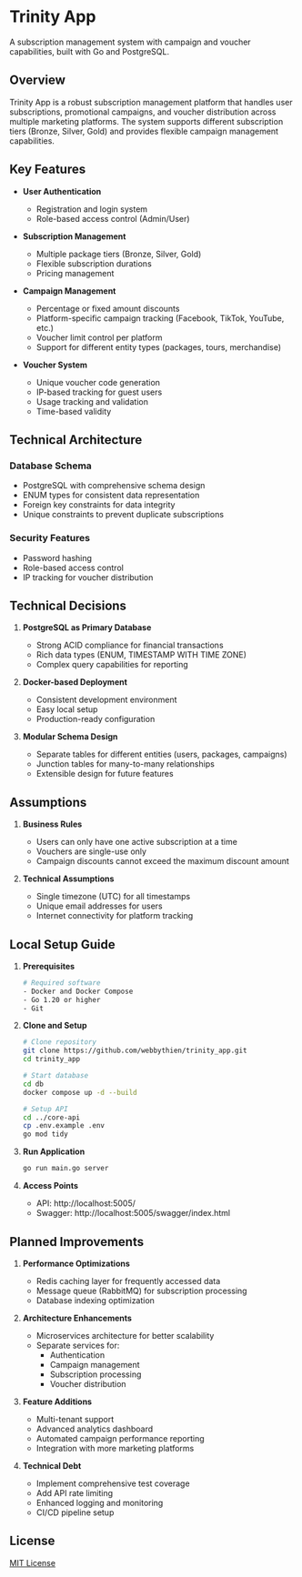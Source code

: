 # Trinity App

A subscription management system with campaign and voucher capabilities, built with Go and PostgreSQL.

## Overview

Trinity App is a robust subscription management platform that handles user subscriptions, promotional campaigns, and voucher distribution across multiple marketing platforms. The system supports different subscription tiers (Bronze, Silver, Gold) and provides flexible campaign management capabilities.

## Key Features

- **User Authentication**
  - Registration and login system
  - Role-based access control (Admin/User)

- **Subscription Management**
  - Multiple package tiers (Bronze, Silver, Gold)
  - Flexible subscription durations
  - Pricing management

- **Campaign Management**
  - Percentage or fixed amount discounts
  - Platform-specific campaign tracking (Facebook, TikTok, YouTube, etc.)
  - Voucher limit control per platform
  - Support for different entity types (packages, tours, merchandise)

- **Voucher System**
  - Unique voucher code generation
  - IP-based tracking for guest users
  - Usage tracking and validation
  - Time-based validity

## Technical Architecture

### Database Schema
- PostgreSQL with comprehensive schema design
- ENUM types for consistent data representation
- Foreign key constraints for data integrity
- Unique constraints to prevent duplicate subscriptions

### Security Features
- Password hashing
- Role-based access control
- IP tracking for voucher distribution

## Technical Decisions

1. **PostgreSQL as Primary Database**
   - Strong ACID compliance for financial transactions
   - Rich data types (ENUM, TIMESTAMP WITH TIME ZONE)
   - Complex query capabilities for reporting

2. **Docker-based Deployment**
   - Consistent development environment
   - Easy local setup
   - Production-ready configuration

3. **Modular Schema Design**
   - Separate tables for different entities (users, packages, campaigns)
   - Junction tables for many-to-many relationships
   - Extensible design for future features

## Assumptions

1. **Business Rules**
   - Users can only have one active subscription at a time
   - Vouchers are single-use only
   - Campaign discounts cannot exceed the maximum discount amount

2. **Technical Assumptions**
   - Single timezone (UTC) for all timestamps
   - Unique email addresses for users
   - Internet connectivity for platform tracking

## Local Setup Guide

1. **Prerequisites**
   ```bash
   # Required software
   - Docker and Docker Compose
   - Go 1.20 or higher
   - Git
   ```

2. **Clone and Setup**
   ```bash
   # Clone repository
   git clone https://github.com/webbythien/trinity_app.git
   cd trinity_app

   # Start database
   cd db
   docker compose up -d --build

   # Setup API
   cd ../core-api
   cp .env.example .env
   go mod tidy
   ```

3. **Run Application**
   ```bash
   go run main.go server
   ```

4. **Access Points**
   - API: http://localhost:5005/
   - Swagger: http://localhost:5005/swagger/index.html

## Planned Improvements

1. **Performance Optimizations**
   - Redis caching layer for frequently accessed data
   - Message queue (RabbitMQ) for subscription processing
   - Database indexing optimization

2. **Architecture Enhancements**
   - Microservices architecture for better scalability
   - Separate services for:
     - Authentication
     - Campaign management
     - Subscription processing
     - Voucher distribution

3. **Feature Additions**
   - Multi-tenant support
   - Advanced analytics dashboard
   - Automated campaign performance reporting
   - Integration with more marketing platforms

4. **Technical Debt**
   - Implement comprehensive test coverage
   - Add API rate limiting
   - Enhanced logging and monitoring
   - CI/CD pipeline setup


## License

[MIT License](LICENSE)